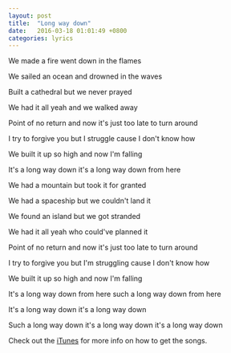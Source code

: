 ```yaml
---
layout: post
title:  "Long way down"
date:   2016-03-18 01:01:49 +0800
categories: lyrics
---
```

We made a fire went down in the flames

We sailed an ocean and drowned in the waves

Built a cathedral but we never prayed

We had it all yeah and we walked away

Point of no return and now it's just too late to turn around

I try to forgive you but I struggle cause I don't know how

We built it up so high and now I'm falling

It's a long way down it's a long way down from here

We had a mountain but took it for granted

We had a spaceship but we couldn't land it

We found an island but we got stranded

We had it all yeah who could've planned it

Point of no return and now it's just too late to turn 
around

I try to forgive you but I'm struggling cause I don't know how

We built it up so high and now I'm falling

It's a long way down from here such a long way down from 
here

It's a long way down it's a long way down

Such a long way down it's a long way down it's a long way down




Check out the [iTunes][itunes] for more info on how to get the songs.

[itunes]: http://www.apple.com/cn/itunes/download/

